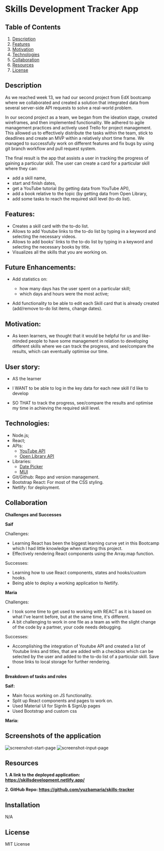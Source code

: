 # Skills Development Tracker App 

## Table of Contents
1. [Description](#description)
2. [Features](#features)
3. [Motivation](#motivation)
4. [Technologies](#technologies)
5. [Collaboration](#collaboration )
5. [Resources](#resources)
7. [License](#license)

## Description

As we reached week 13, we had our second project from EdX bootcamp where we collaborated and created a solution that integrated data from several server-side API requests to solve a real-world problem.

In our second project as a team, we began from the ideation stage, created wireframes, and then implemented functionality. We adhered to agile management practices and actively used Trello for project management.
This allowed us to effectively distribute the tasks within the team, stick to deadlines and create an MVP within a relatively short time frame. We managed to successfully work on different features and fix bugs by using git branch workflow and pull request system.

The final result is the app that assists a user in tracking the progress of gaining a particular skill. The user can create a card for a particular skill where they can: 
- add a skill name,
- start and finish dates,
- get a YouTube tutorial (by getting data from YouTube API),
- add a book relative to the topic (by getting data from Open Library,
- add some tasks to reach the required skill level (to-do list).

## Features:
- Creates a skill card with the to-do list.
- Allows to add Youtube links to the to-do list by typing in a keyword and selecting the necessary videos.
- Allows to add books' links to the to-do list by typing in a keyword and selecting the necessary books by title.
- Visualizes all the skills that you are working on. 

## Future Enhancements:

- Add statistics on:
  - how many days has the user spent on a particular skill;
  - which days and hours were the most active;
    
- Add functionality to be able to edit each Skill card that is already created (add/remove to-do list items, change dates). 


## Motivation:
- As keen learners, we thought that it would be helpful for us and like-minded people to have some management in relation to developing different skills where we can track the progress, and see/compare the results, which can eventually optimise our time. 

## User story:
- AS the learner 

- I WANT to be able to log in the key data for each new skill I'd like to develop

- SO THAT to track the progress, see/compare the results and optimise my time in achieving the required skill level.

## Technologies:

- Node.js;
- React;
- APIs:
  - [YouTube API](https://developers.google.com/youtube)
  - [Open Library API](https://openlibrary.org/)
- Libraries:
  - [Date Picker](https://reactdatepicker.com/)
  - [MUI](https://mui.com/)
- Git/Github: Repo and version management.
- Bootstrap React: For most of the CSS styling.
- Netlify: for deployment.


## Collaboration 

**Challenges and Successes**

**Saif**

Challenges:
- Learning React has been the biggest learning curve yet in this Bootcamp which I had little knowledge when starting this project.
- Effectively rendering React components using the Array.map function.

Successes:
- Learning how to use React components, states and hooks/custom hooks.
- Being able to deploy a working application to Netlify.

**Maria**

Challenges:
- I took some time to get used to working with REACT as it is based on what I've learnt before, but at the same time, it's different.  
- A bit challenging to work in one file as a team as with the slight change of the code by a partner, your code needs debugging. 

Successes:
- Accomplishing the integration of Youtube API and created a list of Youtube links and titles, that are added with a checkbox which can be selected by the user and added to the to-do list of a particular skill. Save those links to local storage for further rendering. 
- 

**Breakdown of tasks and roles**

**Saif:** 
- Main focus working on JS functionality.
- Split up React components and pages to work on.
- Used Material UI for SignIn & SignUp pages
- Used Bootstrap and custom css

**Maria:**

## Screenshots of the application
![screenshot-start-page](./assets/images/index.html.png)
![screenshot-input-page](./assets/images/homepage.html.png)

## Resources

**1. A link to the deployed application: https://skillsdevelopment.netlify.app/**

**2. GitHub Repo: https://github.com/yuzbamaria/skills-tracker**

## Installation
N/A

## License 
MIT License